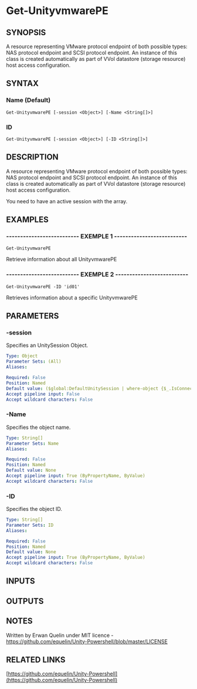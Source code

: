 # Get-UnityvmwarePE

## SYNOPSIS
A resource representing VMware protocol endpoint of both possible types: NAS protocol endpoint and SCSI protocol endpoint.
An instance of this class is created automatically as part of VVol datastore (storage resource) host access configuration.

## SYNTAX

### Name (Default)
```
Get-UnityvmwarePE [-session <Object>] [-Name <String[]>]
```

### ID
```
Get-UnityvmwarePE [-session <Object>] [-ID <String[]>]
```

## DESCRIPTION
A resource representing VMware protocol endpoint of both possible types: NAS protocol endpoint and SCSI protocol endpoint.
An instance of this class is created automatically as part of VVol datastore (storage resource) host access configuration.
 
You need to have an active session with the array.

## EXAMPLES

### -------------------------- EXEMPLE 1 --------------------------
```
Get-UnityvmwarePE
```

Retrieve information about all UnityvmwarePE

### -------------------------- EXEMPLE 2 --------------------------
```
Get-UnityvmwarePE -ID 'id01'
```

Retrieves information about a specific UnityvmwarePE

## PARAMETERS

### -session
Specifies an UnitySession Object.

```yaml
Type: Object
Parameter Sets: (All)
Aliases: 

Required: False
Position: Named
Default value: ($global:DefaultUnitySession | where-object {$_.IsConnected -eq $true})
Accept pipeline input: False
Accept wildcard characters: False
```

### -Name
Specifies the object name.

```yaml
Type: String[]
Parameter Sets: Name
Aliases: 

Required: False
Position: Named
Default value: None
Accept pipeline input: True (ByPropertyName, ByValue)
Accept wildcard characters: False
```

### -ID
Specifies the object ID.

```yaml
Type: String[]
Parameter Sets: ID
Aliases: 

Required: False
Position: Named
Default value: None
Accept pipeline input: True (ByPropertyName, ByValue)
Accept wildcard characters: False
```

## INPUTS

## OUTPUTS

## NOTES
Written by Erwan Quelin under MIT licence - https://github.com/equelin/Unity-Powershell/blob/master/LICENSE

## RELATED LINKS

[https://github.com/equelin/Unity-Powershell](https://github.com/equelin/Unity-Powershell)

